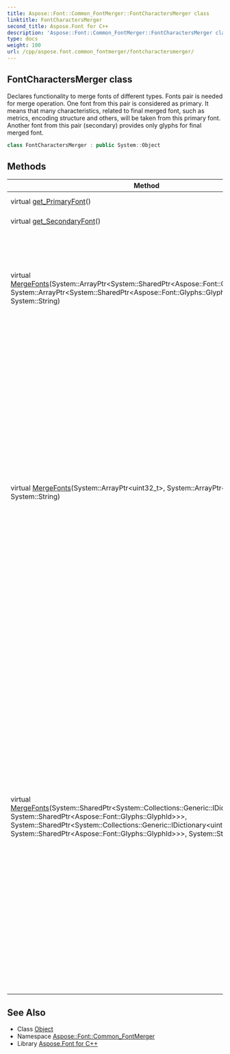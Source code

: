 ```yaml
---
title: Aspose::Font::Common_FontMerger::FontCharactersMerger class
linktitle: FontCharactersMerger
second_title: Aspose.Font for C++
description: 'Aspose::Font::Common_FontMerger::FontCharactersMerger class. Declares functionality to merge fonts of different types. Fonts pair is needed for merge operation. One font from this pair is considered as primary. It means that many characteristics, related to final merged font, such as metrics, encoding structure and others, will be taken from this primary font. Another font from this pair (secondary) provides only glyphs for final merged font in C++.'
type: docs
weight: 100
url: /cpp/aspose.font.common_fontmerger/fontcharactersmerger/
---
```

## FontCharactersMerger class


Declares functionality to merge fonts of different types. Fonts pair is needed for merge operation. One font from this pair is considered as primary. It means that many characteristics, related to final merged font, such as metrics, encoding structure and others, will be taken from this primary font. Another font from this pair (secondary) provides only glyphs for final merged font.

```cpp
class FontCharactersMerger : public System::Object
```

## Methods

| Method | Description |
| --- | --- |
| virtual [get_PrimaryFont](./get_primaryfont/)() | Gets primary font. |
| virtual [get_SecondaryFont](./get_secondaryfont/)() | Gets secondary font. |
| virtual [MergeFonts](./mergefonts/)(System::ArrayPtr\<System::SharedPtr\<Aspose::Font::Glyphs::GlyphId\>\>, System::ArrayPtr\<System::SharedPtr\<Aspose::Font::Glyphs::GlyphId\>\>, System::String) | Merges fonts based on glyphs lists passed. Searches for a character code for every glyph passed and adds found character code with correspondent glyph into resultant new font. |
| virtual [MergeFonts](./mergefonts/)(System::ArrayPtr\<uint32_t\>, System::ArrayPtr\<uint32_t\>, System::String) | Merges fonts based on character codes lists passed. To create desired resultant font just pass symbol codes from original fonts you want to include into resultant font. [Glyphs](../../aspose.font.glyphs/) related to codes passed will be found automatically. For example, if you want to include into resultant font glyphs related to letters A and B from first font and glyphs, related to letters C and D from second font, just call this method like this: **MergeFonts(new uint[] { 'A', 'B' }, new uint[] { 'C', 'D' }, "NewFont")** |
| virtual [MergeFonts](./mergefonts/)(System::SharedPtr\<System::Collections::Generic::IDictionary\<uint32_t, System::SharedPtr\<Aspose::Font::Glyphs::GlyphId\>\>\>, System::SharedPtr\<System::Collections::Generic::IDictionary\<uint32_t, System::SharedPtr\<Aspose::Font::Glyphs::GlyphId\>\>\>, System::String) | This method version designed for cases when you want to set character codes for glyphs in resultant font explicitly. It's not mandatory that code for glyph you provided is included in original font. The sense of code passed is that it will be associated with correspondent glyph identifier in resultant font. So, rule to process every pair passed by dictionary parameter[code, glyph ideitifier] is that only glyph identifer will be taken from original font and then it will be linked with correspondent code in resultant font. It can be helpful when some codes from first font conflict with same codes from second font. |
## See Also

* Class [Object](../../system/object/)
* Namespace [Aspose::Font::Common_FontMerger](../)
* Library [Aspose.Font for C++](../../)
